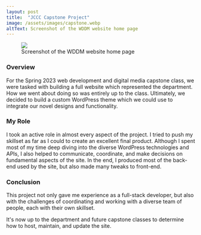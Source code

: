 ```yaml
---
layout: post
title:  "JCCC Capstone Project"
image: /assets/images/capstone.webp
altText: Screenshot of the WDDM website home page
---
```


<figure><img src="{{ page.image | relative_url }}"><figcaption>Screenshot of the WDDM website home page</figcaption></figure>

### Overview

For the Spring 2023 web development and digital media capstone class, we were tasked with building a full website which represented the
department. How we went about doing so was entirely up to the class. Ultimately, we decided to build a custom WordPress theme which we could
use to integrate our novel designs and functionality.

### My Role

I took an active role in almost every aspect of the project. I tried to push my skillset as far as I could to create an excellent final product.
Although I spent most of my time deep diving into the diverse WordPress technologies and APIs, I also helped to communicate, coordinate, and make decisions on fundamental aspects of the site. In the end, I produced most of the back-end used by the site, but also made many tweaks to front-end.

### Conclusion

This project not only gave me experience as a full-stack developer, but also with the challenges of coordinating and working with a diverse team of people, each with their own skillset. 

It's now up to the department and future capstone classes to determine how to host, maintain, and update the site.